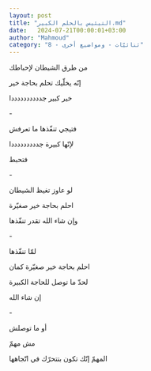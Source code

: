 ```yaml
---
layout: post
title: "التيئيس بالحلم الكبير.md"
date:   2024-07-21T00:00:01+03:00
author: "Mahmoud"
category: "8 - ثنائيّات - ومواضيع أخرى"
---
```

من طرق الشيطان لإحباطك

إنّه يخلّيك تحلم بحاجة خير

خير كبير جددددددددددا

\-

فتيجي تنفّذها ما تعرفش

لإنّها كبيرة جدددددددددا

فتحبط

\-

لو عاوز تغيظ الشيطان

احلم بحاجة خير صغيّرة

وإن شاء الله تقدر تنفّذها

\-

لمّا تنفّذها

احلم بحاجة خير صغيّرة كمان

لحدّ ما توصل للحاجة الكبيرة

إن شاء الله

\-

أو ما توصلش

مش مهمّ

المهمّ إنّك تكون بتتحرّك في اتّجاهها
